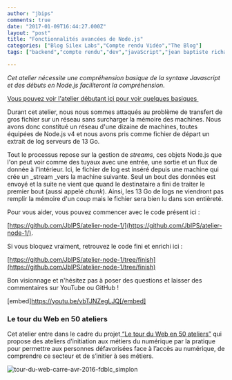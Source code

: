 ```yaml
---
author: "jbips"
comments: true
date: "2017-01-09T16:44:27.000Z"
layout: "post"
title: "Fonctionnalités avancées de Node.js"
categories: ["Blog Silex Labs","Compte rendu Vidéo","The Blog"]
tags: ["backend","compte rendu","dev","javaScript","jean baptiste richardet","node.js","nodejs","silex labs","video","webdev"]

---
```

_Cet atelier nécessite une compréhension basique de la syntaxe Javascript et des débuts en Node.js faciliteront la compréhension._

[Vous pouvez voir l'atelier débutant ici pour voir quelques basiques ](https://youtu.be/raFkAYZiNxA)

Durant cet atelier, nous nous sommes attaqués au problème de transfert de gros fichier sur un réseau sans surcharger la mémoire des machines. Nous avons donc constitué un réseau d'une dizaine de machines, toutes équipées de Node.js v4 et nous avons pris comme fichier de départ un extrait de log serveurs de 13 Go.

<!-- more -->

Tout le processus repose sur la gestion de _streams_, ces objets Node.js que l'on peut voir comme des tuyaux avec une entrée, une sortie et un flux de donnée à l'intérieur. Ici, le fichier de log est inséré depuis une machine qui crée un _stream _vers la machine suivante. Seul un bout des données est envoyé et la suite ne vient que quand le destinataire a fini de traiter le premier bout (aussi appelé _chunk_). Ainsi, les 13 Go de logs ne viendront pas remplir la mémoire d'un coup mais le fichier sera bien lu dans son entièreté.

Pour vous aider, vous pouvez commencer avec le code présent ici :

[https://github.com/JbIPS/atelier-node-1/](https://github.com/JbIPS/atelier-node-1/).

Si vous bloquez vraiment, retrouvez le code fini et enrichi ici :

[https://github.com/JbIPS/atelier-node-1/tree/finish](https://github.com/JbIPS/atelier-node-1/tree/finish)



Bon visionnage et n'hésitez pas à poser des questions et laisser des commentaires sur YouTube ou GitHub !



[embed]https://youtu.be/vbTJNZegLJQ[/embed]




### **Le tour du Web en 50 ateliers**


Cet atelier entre dans le cadre du projet[ “Le tour du Web en 50 ateliers”](https://www.silexlabs.org/le-tour-du-web-en-50-ateliers-2/) qui propose des ateliers d’initiation aux métiers du numérique par la pratique pour permettre aux personnes défavorisées face à l’accès au numérique, de comprendre ce secteur et de s’initier à ses métiers.

![tour-du-web-carre-avr-2016-fdblc_simplon](https://www.silexlabs.org/wp-content/uploads/2016/10/tour-du-web-carre-avr-2016-fdblc_simplon.png)


